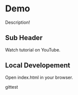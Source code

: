 # Demo

Description!

## Sub Header

Watch tutorial on YouTube.

## Local Developement

Open index.html in your browser.

gittest